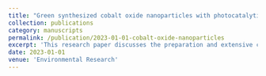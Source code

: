 ```yaml
---
title: "Green synthesized cobalt oxide nanoparticles with photocatalytic activity towards dye removal"
collection: publications
category: manuscripts
permalink: /publication/2023-01-01-cobalt-oxide-nanoparticles
excerpt: 'This research paper discusses the preparation and extensive characterisation of cobalt oxide nanoparticles and their photocatalytic potential in degrading methylene blue.'
date: 2023-01-01
venue: 'Environmental Research'
---
```



